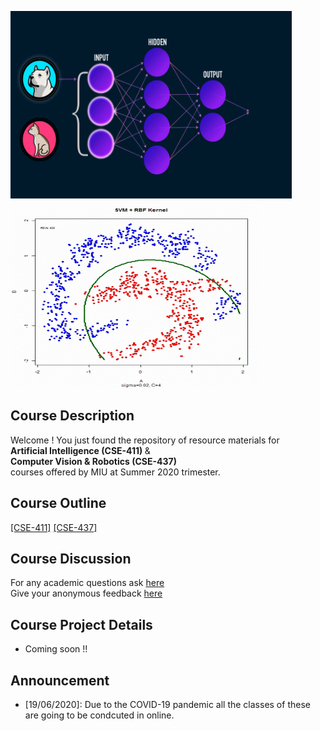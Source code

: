 <img src="./appendix/img/neural_network.gif" width="450" height="300" /> <img src="./appendix/img/logistic_regression.gif" width="400" height="300" /> <br/>
 

## Course Description
Welcome ! You just found the repository of resource materials for <br/>
<b> Artificial Intelligence (CSE-411) </b>  &<br/>
<b> Computer Vision & Robotics (CSE-437) </b><br/>
courses offered by MIU at Summer 2020 trimester. <br/>

## Course Outline
 <a href="./CSE-411/course_outline_ai.pdf">[CSE-411]</a>  <a href="./CSE-437/course_outline_cv.pdf">[CSE-437]</a>

## Course Discussion
For any academic questions ask <a href="https://github.com/Mahedi-61/Summer-2020/issues/new">here</a> <br />
Give your anonymous feedback <a href="https://forms.gle/JzxMGb3VfQLDR9Px8">here</a>

## Course Project Details
* Coming soon !!


## Announcement <br />
* [19/06/2020]: Due to the COVID-19 pandemic all the classes of these are going to be condcuted in online. 